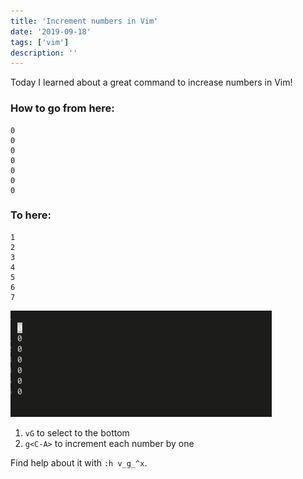 ```yaml
---
title: 'Increment numbers in Vim'
date: '2019-09-18'
tags: ['vim']
description: ''
---
```


Today I learned about a great command to increase numbers in Vim!

### How to go from here:
```vim
0
0
0
0
0
0
0
```
### To here:

```vim
1
2
3
4
5
6
7
```

![gif increment](./inc_num.gif)

1. `vG` to select to the bottom
2. `g<C-A>` to increment each number by one

Find help about it with `:h v_g_^x`.
